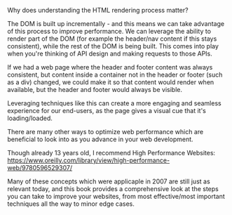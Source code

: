 Why does understanding the HTML rendering process matter?

The DOM is built up incrementally - and this means we can take advantage of this process to improve performance. We can leverage the ability to render part of the DOM (for example the header/nav content if this stays consistent), while the rest of the DOM is being built. This comes into play when you're thinking of API design and making requests to those APIs.

If we had a web page where the header and footer content was always consistent, but content inside a container not in the header or footer (such as a div) changed, we could make it so that content would render when available, but the header and footer would always be visible.

Leveraging techniques like this can create a more engaging and seamless experience for our end-users, as the page gives a visual cue that it's loading/loaded.

There are many other ways to optimize web performance which are beneficial to look into as you advance in your web development.

Though already 13 years old, I recommend High Performance Websites:
https://www.oreilly.com/library/view/high-performance-web/9780596529307/

Many of these concepts which were applicaple in 2007 are still just as relevant today, and this book provides a comprehensive look at the steps you can take to improve your websites, from most effective/most important techniques all the way to minor edge cases.

